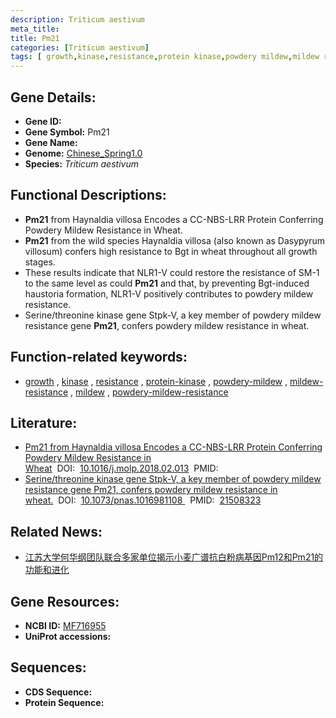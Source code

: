 ```yaml
---
description: Triticum aestivum
meta_title:
title: Pm21
categories: [Triticum aestivum]
tags: [ growth,kinase,resistance,protein kinase,powdery mildew,mildew resistance,mildew,powdery mildew resistance ]
---
```


## Gene Details:
- **Gene ID:**	[](https://ensembl.gramene.org/Triticum_aestivum/Gene/Summary?g=)
- **Gene Symbol:** Pm21
- **Gene Name:** 
- **Genome:** [Chinese_Spring1.0](https://ensembl.gramene.org/Triticum_aestivum/Info/Index)
- **Species:** *Triticum aestivum*

## Functional Descriptions:
   - **Pm21** from Haynaldia villosa Encodes a CC-NBS-LRR Protein Conferring Powdery Mildew Resistance in Wheat.
   - **Pm21** from the wild species Haynaldia villosa (also known as Dasypyrum villosum) confers high resistance to Bgt in wheat throughout all growth stages.
   - These results indicate that NLR1-V could restore the resistance of SM-1 to the same level as could **Pm21** and that, by preventing Bgt-induced haustoria formation, NLR1-V positively contributes to powdery mildew resistance.
   - Serine/threonine kinase gene Stpk-V, a key member of powdery mildew resistance gene **Pm21**, confers powdery mildew resistance in wheat.

## Function-related keywords:
   - [growth](/tags/growth/)&nbsp;,&nbsp;[kinase](/tags/kinase/)&nbsp;,&nbsp;[resistance](/tags/resistance/)&nbsp;,&nbsp;[protein-kinase](/tags/protein-kinase/)&nbsp;,&nbsp;[powdery-mildew](/tags/powdery-mildew/)&nbsp;,&nbsp;[mildew-resistance](/tags/mildew-resistance/)&nbsp;,&nbsp;[mildew](/tags/mildew/)&nbsp;,&nbsp;[powdery-mildew-resistance](/tags/powdery-mildew-resistance/)

## Literature:
   - [Pm21 from Haynaldia villosa Encodes a CC-NBS-LRR Protein Conferring Powdery Mildew Resistance in Wheat]( https://www.sciencedirect.com/science/article/pii/S1674205218300856?via%3Dihub)&nbsp;&nbsp;DOI:&nbsp;&nbsp;[10.1016/j.molp.2018.02.013](https://www.sciencedirect.com/science/article/pii/S1674205218300856?via%3Dihub)&nbsp;&nbsp;PMID:&nbsp;&nbsp;[](https://pubmed.ncbi.nlm.nih.gov//)
   - [Serine/threonine kinase gene Stpk-V, a key member of powdery mildew resistance gene Pm21, confers powdery mildew resistance in wheat.]( https://www.pnas.org/doi/abs/10.1073/pnas.1016981108?url_ver=Z39.88-2003&rfr_id=ori%3Arid%3Acrossref.org&rfr_dat=cr_pub++0pubmed)&nbsp;&nbsp;DOI:&nbsp;&nbsp;[10.1073/pnas.1016981108 ](https://www.pnas.org/doi/abs/10.1073/pnas.1016981108?url_ver=Z39.88-2003&rfr_id=ori%3Arid%3Acrossref.org&rfr_dat=cr_pub++0pubmed)&nbsp;&nbsp;PMID:&nbsp;&nbsp;[21508323](https://pubmed.ncbi.nlm.nih.gov/21508323/)

## Related News:
   - [江苏大学何华纲团队联合多家单位揭示小麦广谱抗白粉病基因Pm12和Pm21的功能和进化](https://mp.weixin.qq.com/s?__biz=MzIyOTY2NDYyNQ==&mid=2247558231&idx=6&sn=cbc465668066dc0bad08ce259c29b560&chksm=e8bc9649dfcb1f5fc9e86041e716f620632522ed4dc803846b0db3eab46e1400ee8bdbcb1c58&scene=27#wechat_redirect)

## Gene Resources:
- **NCBI ID:**  [MF716955](https://www.ncbi.nlm.nih.gov/gene/?term=MF716955)
- **UniProt accessions:** [](https://www.uniprot.org/uniprotkb//entry)



## Sequences:
- **CDS Sequence:**
- **Protein Sequence:**
